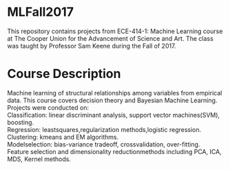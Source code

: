 # MLFall2017

This repository contains projects from ECE-414-1: Machine Learning course at The Cooper Union for the Advancement of Science and Art. The class was taught by Professor Sam Keene during the Fall of 2017.

# Course Description 
Machine learning of structural relationships among variables from empirical data. This course covers decision theory and Bayesian Machine Learning. Projects were conducted on: <br />
Classification: linear discriminant analysis, support vector machines(SVM), boosting. <br />
Regression: leastsquares,regularization methods,logistic regression. <br />
Clustering: kmeans and EM algorithms. <br />
Modelselection: bias-variance tradeoff, crossvalidation, over-fitting. <br />
Feature selection and dimensionality reductionmethods including PCA, ICA, MDS, Kernel methods. 
